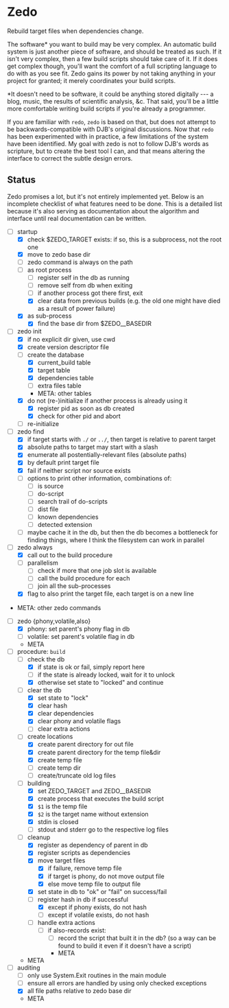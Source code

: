 # Zedo

Rebuild target files when dependencies change.

The software* you want to build may be very complex.
An automatic build system is just another piece of software, and should be treated as such.
If it isn't very complex, then a few build scripts should take care of it.
If it does get complex though, you'll want the comfort of a full scripting language to do with as you see fit.
Zedo gains its power by not taking anything in your project for granted; it merely coordinates your build scripts.

\*It doesn't need to be software, it could be anything stored digitally --- a blog, music, the results of scientific analysis, &c. That said, you'll be a little more comfortable writing build scripts if you're already a programmer.

If you are familiar with `redo`, `zedo` is based on that, but does not attempt to be backwards-compatible with DJB's original discussions.
Now that `redo` has been experimented with in practice, a few limitations of the system have been identified.
My goal with zedo is not to follow DJB's words as scripture, but to create the best tool I can, and that means altering the interface to correct the subtle design errors.


## Status

Zedo promises a lot, but it's not entirely implemented yet.
Below is an incomplete checklist of what features need to be done.
This is a detailed list because it's also serving as documentation about the algorithm and interface until real documentation can be written.

- [ ] startup
    - [x] check $ZEDO_TARGET exists: if so, this is a subprocess, not the root one
    - [x] move to zedo base dir
    - [ ] zedo command is always on the path
    - [ ] as root process
        - [ ] register self in the db as running
        - [ ] remove self from db when exiting
        - [ ] if another process got there first, exit
        - [x] clear data from previous builds (e.g. the old one might have died as a result of power failure)
    - [x] as sub-process
        - [x] find the base dir from $ZEDO__BASEDIR
- [ ] zedo init
    - [x] if no explicit dir given, use cwd
    - [x] create version descriptor file
    - [ ] create the database
        - [x] current_build table
        - [x] target table
        - [x] dependencies table
        - [ ] extra files table
        - META: other tables
    - [x] do not (re-)initialize if another process is already using it
        - [x] register pid as soon as db created
        - [x] check for other pid and abort
    - [ ] re-initialize
- [ ] zedo find
    - [x] if target starts with `./` or `../`, then target is relative to parent target
    - [x] absolute paths to target may start with a slash
    - [x] enumerate all postentially-relevant files (absolute paths)
    - [x] by default print target file
    - [x] fail if neither script nor source exists
    - [ ] options to print other information, combinations of:
        - [ ] is source
        - [ ] do-script
        - [ ] search trail of do-scripts
        - [ ] dist file
        - [ ] known dependencies
        - [ ] detected extension
    - [ ] maybe cache it in the db, but then the db becomes a bottleneck for finding things, where I think the filesystem can work in parallel
- [ ] zedo always
    - [x] call out to the build procedure
    - [ ] parallelism
        - [ ] check if more that one job slot is available
        - [ ] call the build procedure for each
        - [ ] join all the sub-processes
    - [x] flag to also print the target file, each target is on a new line
- META: other zedo commands
- [ ] zedo {phony,volatile,also}
    - [x] phony: set parent's phony flag in db
    - [ ] volatile: set parent's volatile flag in db
    - META
- [ ] procedure: `build`
    - [ ] check the db
        - [x] if state is ok or fail, simply report here
        - [ ] if the state is already locked, wait for it to unlock
        - [x] otherwise set state to "locked" and continue
    - [ ] clear the db
        - [x] set state to "lock"
        - [x] clear hash
        - [x] clear dependencies
        - [x] clear phony and volatile flags
        - [ ] clear extra actions
    - [ ] create locations
        - [x] create parent directory for out file
        - [x] create parent directory for the temp file&dir
        - [x] create temp file
        - [ ] create temp dir
        - [ ] create/truncate old log files
    - [ ] building
        - [x] set ZEDO_TARGET and ZEDO__BASEDIR
        - [x] create process that executes the build script
        - [x] `$1` is the temp file
        - [x] `$2` is the target name without extension
        - [x] stdin is closed
        - [ ] stdout and stderr go to the respective log files
    - [ ] cleanup
        - [x] register as dependency of parent in db
        - [x] register scripts as dependencies
        - [x] move target files
            - [x] if failure, remove temp file
            - [x] if target is phony, do not move output file
            - [x] else move temp file to output file
        - [x] set state in db to "ok" or "fail" on success/fail
        - [ ] register hash in db if successful
            - [x] except if phony exists, do not hash
            - [ ] except if volatile exists, do not hash
        - [ ] handle extra actions
            - [ ] if also-records exist:
                - [ ] record the script that built it in the db? (so a way can be found to build it even if it doesn't have a script)
                - META
    - META
- [ ] auditing
    - [ ] only use System.Exit routines in the main module
    - [ ] ensure all errors are handled by using only checked exceptions
    - [x] all file paths relative to zedo base dir
    - META
